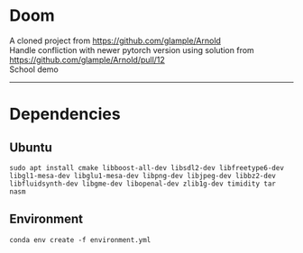 # Doom
A cloned project from https://github.com/glample/Arnold <br>
Handle confliction with newer pytorch version using solution from https://github.com/glample/Arnold/pull/12 <br>
School demo
___
# Dependencies
## Ubuntu
```
sudo apt install cmake libboost-all-dev libsdl2-dev libfreetype6-dev libgl1-mesa-dev libglu1-mesa-dev libpng-dev libjpeg-dev libbz2-dev libfluidsynth-dev libgme-dev libopenal-dev zlib1g-dev timidity tar nasm
```
## Environment
```
conda env create -f environment.yml
```
